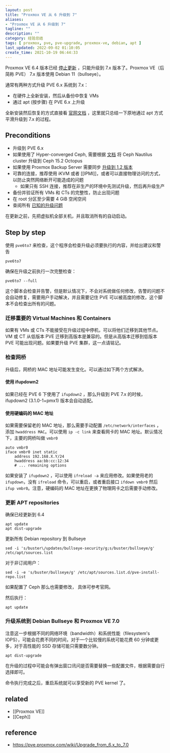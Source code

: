 ```yaml
---
layout: post
title: "Proxmox VE 从 6 升级到 7"
aliases:
- "Proxmox VE 从 6 升级到 7"
tagline: ""
description: ""
category: 经验总结
tags: [ proxmox, pve, pve-upgrade, proxmox-ve, debian, apt ]
last_updated: 2022-09-02 01:10:05
create_time: 2021-10-19 06:44:33
---
```


Proxmox VE 6.4 版本已经 [停止更新](https://pve.proxmox.com/wiki/FAQ#faq-support-table) ，只能升级到 7.x 版本了。Proxmox VE（后简称 PVE） 7.x 版本使用 Debian 11（bullseye）。

通常有两种方式升级 PVE 6.x 系统到 7.x：

- 在硬件上全新安装，然后从备份中恢复 VMs
- 通过 apt (按步骤) 在 PVE 6.x 上升级

全新安装然后恢复的方式直接看 [官网文档](https://pve.proxmox.com/wiki/Upgrade_from_6.x_to_7.0) ，这里就只总结一下原地通过 apt 方式平滑升级到 7.x 的过程。

## Preconditions

- 升级到 PVE 6.x
- 如果使用了 Hyper-converged Ceph, 需要根据 [文档](https://pve.proxmox.com/wiki/Ceph_Nautilus_to_Octopus) 将 Ceph Nautilus cluster 升级到 Ceph 15.2 Octopus
- 如果使用 Proxmox Backup Server 需要同步 [升级到 1.2 版本](https://pbs.proxmox.com/wiki/index.php/Upgrade_from_1.1_to_2.x)
- 可靠的连接，推荐使用 iKVM 或者 [[IPMI]]，或者可以直接物理访问的方式，以防止突然网络断开可能造成的问题
    - 如果只有 SSH 连接，推荐在非生产的环境中先测试升级，然后再升级生产
- 备份并验证所有 VMs 和 CTs 的完整性，防止出现问题
- 在 root 分区至少需要 4 GiB 空闲空间
- 查阅所有 [已知的升级问题](https://pve.proxmox.com/wiki/Upgrade_from_6.x_to_7.0#Known_upgrade_issues)

在更新之前，先把虚拟机全部关机，并且取消所有的自动启动。

## Step by step

使用 `pve6to7` 来检查，这个程序会检查升级必须要执行的内容，并给出建议和警告

```
pve6to7
```

确保在升级之前执行一次完整检查：

```
pve6to7 --full
```

这个脚本会检查并告警，但是默认情况下，不会对系统做任何修改，告警的问题不会自动修复，需要用户手动解决，并且需要记住 PVE 可以被高度的修改，这个脚本不会检查出所有的问题。

### 迁移重要的 Virtual Machines 和 Containers
如果有 VMs 或 CTs 不能接受在升级过程中停机，可以将他们迁移到其他节点。VM 或 CT 从低版本 PVE 迁移到高版本是兼容的。但是从高版本迁移到低版本 PVE 可能出现问题。如果要升级 PVE 集群，这一点请铭记。

### 检查网桥
升级后，网桥的 MAC 地址可能发生变化。可以通过如下两个方式解决。

#### 使用 ifupdown2
如果已经在 PVE 6 下使用了 `ifupdown2` ，那么升级到 PVE 7.x 的时候，ifupdown2 (3.1.0-1+pmx1) 版本会自动适配。

#### 使用硬编码的 MAC 地址
如果需要保留老的 MAC 地址，那么需要手动配置 `/etc/network/interfaces` ，添加 `hwaddress MAC`。可以使用 `ip -c link` 来查看网卡的 MAC 地址。默认情况下，主要的网桥叫做 `vmbr0`

```
auto vmbr0
iface vmbr0 inet static
    address 192.168.X.Y/24
    hwaddress aa:bb:cc:12:34
    # ... remaining options
```

如果安装了 `ifupdown2` ，可以使用 `ifreload -a` 来应用修改。如果使用老的 `ifupdown`，没有 `ifreload` 命令，可以重启，或者重启接口 `ifdown vmbr0` 然后 `ifup vmbr0`。注意，硬编码的 MAC 地址在更换了物理网卡之后需要手动修改。

### 更新 APT repositories
确保已经更新到 6.4

```
apt update
apt dist-upgrade
```

更新所有 Debian repository 到 Bullseye

```
sed -i 's/buster\/updates/bullseye-security/g;s/buster/bullseye/g' /etc/apt/sources.list
```

对于非订阅用户：

```
sed -i -e 's/buster/bullseye/g' /etc/apt/sources.list.d/pve-install-repo.list 
```

如果配置了 Ceph 那么也需要修改， 具体可参考官网。

然后执行：

```
apt update
```

### 升级系统到 Debian Bullseye 和 Proxmox VE 7.0
注意这一步根据不同的网络环境（bandwidth）和系统性能（filesystem's IOPS），可能会花费不同的时间，对于一个比较慢的系统可能花费 60 分钟或更多，对于高性能的 SSD 存储可能只需要数分钟。

```
apt dist-upgrade
```

在升级的过程中可能会有弹出窗口讯问是否需要替换一些配置文件，根据需要自行选择即可。

命令执行完成之后，重启系统就可以享受新的 PVE kernel 了。

## related

- [[Proxmox VE]]
- [[Ceph]]

## reference

- <https://pve.proxmox.com/wiki/Upgrade_from_6.x_to_7.0>
